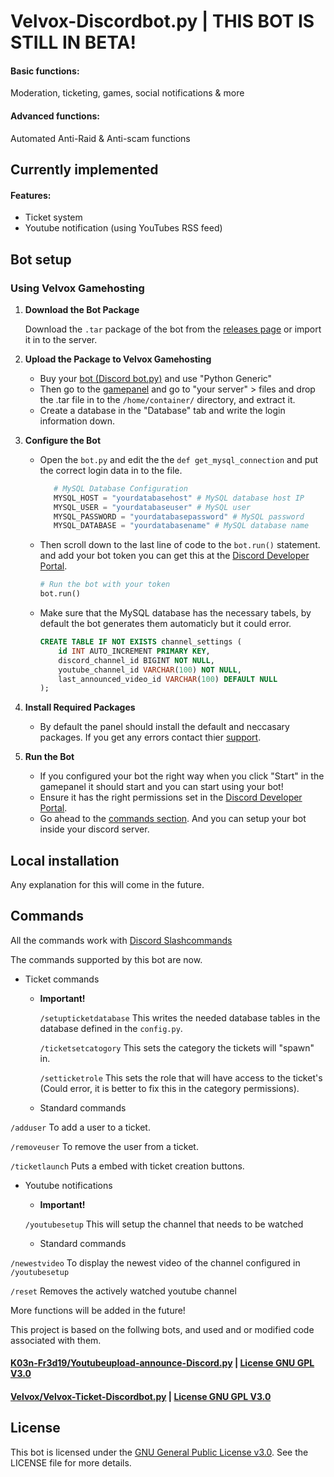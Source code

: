 # Velvox-Discordbot.py | THIS BOT IS STILL IN BETA!
#### Basic functions:
Moderation, ticketing, games, social notifications & more
#### Advanced functions:
Automated Anti-Raid & Anti-scam functions

## Currently implemented 
#### Features:
- Ticket system
- Youtube notification (using YouTubes RSS feed)

## Bot setup

### Using Velvox Gamehosting

1. **Download the Bot Package**

   Download the `.tar` package of the bot from the [releases page](https://github.com/Velvox/Velvox-Discordbot.py/releases) or import it in to the server.

2. **Upload the Package to Velvox Gamehosting**

    - Buy your [bot (Discord bot.py)](https://billing.velvox.net/index.php/store/discord-bot) and use "Python Generic"
    - Then go to the [gamepanel](https://game.velvox.net) and go to "your server" > files and drop the .tar file in to the `/home/container/` directory, and extract it.
    - Create a database in the "Database" tab and write the login information down.

3. **Configure the Bot**

   - Open the `bot.py` and edit the the `def get_mysql_connection` and put the correct login data in to the file.
     ```python
        # MySQL Database Configuration
        MYSQL_HOST = "yourdatabasehost" # MySQL database host IP
        MYSQL_USER = "yourdatabaseuser" # MySQL user
        MYSQL_PASSWORD = "yourdatabasepassword" # MySQL password
        MYSQL_DATABASE = "yourdatabasename" # MySQL database name
     ```
    - Then scroll down to the last line of code to the `bot.run()` statement. and add your bot token you can get this at the [Discord Developer Portal](https://discord.com/developers).
        ```python
        # Run the bot with your token
        bot.run()
        ```
    - Make sure that the MySQL database has the necessary tabels, by default the bot generates them automaticly but it could error.
        ```sql
        CREATE TABLE IF NOT EXISTS channel_settings (
            id INT AUTO_INCREMENT PRIMARY KEY,
            discord_channel_id BIGINT NOT NULL,
            youtube_channel_id VARCHAR(100) NOT NULL,
            last_announced_video_id VARCHAR(100) DEFAULT NULL
        );
        ```

4. **Install Required Packages**

   - By default the panel should install the default and neccasary packages. If you get any errors contact thier [support](https://billing.velvox.net/submitticket.php).

5. **Run the Bot**

   - If you configured your bot the right way when you click "Start" in the gamepanel it should start and you can start using your bot!
   - Ensure it has the right permissions set in the [Discord Developer Portal](https://discord.com/developers).
   - Go ahead to the [commands section](#commands). And you can setup your bot inside your discord server.

## Local installation
Any explanation for this will come in the future.

## Commands
All the commands work with [Discord Slashcommands](https://discord.com/blog/welcome-to-the-new-era-of-discord-apps)

The commands supported by this bot are now.

- Ticket commands
    - **Important!**

        `/setupticketdatabase` This writes the needed database tables in the database defined in the `config.py`.

        `/ticketsetcatogory` This sets the category the tickets will "spawn" in.

        `/setticketrole` This sets the role that will have access to the ticket's (Could error, it is better to fix this in the category permissions).

    - Standard commands

`/adduser` To add a user to a ticket.

`/removeuser` To remove the user from a ticket.

`/ticketlaunch` Puts a embed with ticket creation buttons.

- Youtube notifications
    - **Important!**

    `/youtubesetup` This will setup the channel that needs to be watched

    - Standard commands

`/newestvideo` To display the newest video of the channel configured in `/youtubesetup`

`/reset` Removes the actively watched youtube channel

More functions will be added in the future!

This project is based on the follwing bots, and used and or modified code associated with them.

#### [K03n-Fr3d19/Youtubeupload-announce-Discord.py](https://github.com/K03n-Fr3d19/Youtubeupload-announce-Discord.py) | [License GNU GPL V3.0](https://github.com/K03n-Fr3d19/Youtubeupload-announce-Discord.py/blob/main/LICENSE)
#### [Velvox/Velvox-Ticket-Discordbot.py](https://github.com/Velvox/Velvox-Ticket-Discordbot.py) | [License GNU GPL V3.0](https://github.com/Velvox/Velvox-Ticket-Discordbot.py/blob/main/LICENSE)

## License
This bot is licensed under the [GNU General Public License v3.0](https://github.com/Velvox/Velvox-Discordbot.py/blob/main/LICENSE). See the LICENSE file for more details.
